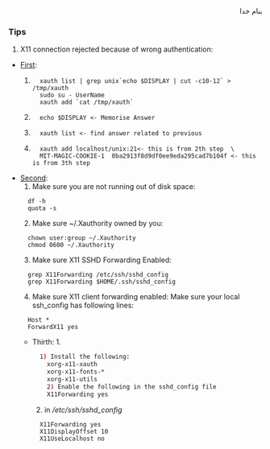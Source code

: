 <div dir=rtl>بنام خدا</div>



### Tips

1. X11 connection rejected because of wrong authentication:
  - [First](https://unix.stackexchange.com/questions/110558/su-with-error-x11-connection-rejected-because-of-wrong-authentication/118295):
    1. ```vim
         xauth list | grep unix`echo $DISPLAY | cut -c10-12` > /tmp/xauth
         sudo su - UserName
         xauth add `cat /tmp/xauth`
       ```
    2. ```vim
         echo $DISPLAY <- Memorise Answer
       ```
    3. ```vim
         xauth list <- find answer related to previous
       ```
    4. ```vim
         xauth add localhost/unix:21<- this is from 2th step  \
         MIT-MAGIC-COOKIE-1  0ba2913f8d9df0ee9eda295cad7b104f <- this is from 3th step
       ```
  - [Second](https://unix.stackexchange.com/questions/162979/annoying-message-x11-connection-rejected-because-of-wrong-authentication-while):
    1. Make sure you are not running out of disk space:
    ```vim
      df -h
      quota -s
    ```
    2. Make sure ~/.Xauthority owned by you:
    ```vim
      chown user:group ~/.Xauthority
      chmod 0600 ~/.Xauthority
    ```
    3. Make sure X11 SSHD Forwarding Enabled:
    ```vim
      grep X11Forwarding /etc/ssh/sshd_config
      grep X11Forwarding $HOME/.ssh/sshd_config
    ```
    4. Make sure X11 client forwarding enabled:
      Make sure your local ssh_config has following lines:
    ```vala
      Host *
      ForwardX11 yes
    ```
    - Thirth:
      1. 
      ```bash
        1) Install the following:
          xorg-x11-xauth
          xorg-x11-fonts-*
          xorg-x11-utils
          2) Enable the following in the sshd_config file
          X11Forwarding yes
      ```
      2. in _/etc/ssh/sshd_config_
      ```vim
        X11Forwarding yes
        X11DisplayOffset 10 
        X11UseLocalhost no
      ```


